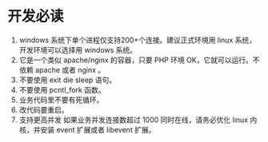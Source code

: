 # 开发必读

1. windows 系统下单个进程仅支持200+个连接。建议正式环境用 linux 系统，开发环境可以选择用 windows 系统。
2. 它是一个类似 apache/nginx 的容器，只要 PHP 环境 OK，它就可以运行。不依赖 apache 或者 nginx 。
3. 不要使用 exit die sleep 语句。
4. 不要使用 pcntl_fork 函数。
5. 业务代码里不要有死循环。
6. 改代码要重启。
7. 支持更高并发 如果业务并发连接数超过 1000 同时在线，请务必优化 linux 内核，并安装 event 扩展或者 libevent 扩展。
